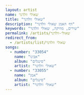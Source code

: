 ```yaml
---
layout: artist
name: שאולי וולדנר
title: "שאולי וולדנר"
description: "דף האמן שאולי וולדנר"
keywords: "שירים, מוזיקה, שאולי וולדנר"
permalink: /artists/שאולי-וולדנר
redirect_from:
  - /artists/list/שאולי וולדנר
songs:
  - number: "33054"
    name: "אבינו"
    album: "סינגלים"
    artist: "שאולי וולדנר"
  - number: "33055"
    name: "אמן"
    album: "סינגלים"
    artist: "שאולי וולדנר"
---
```

